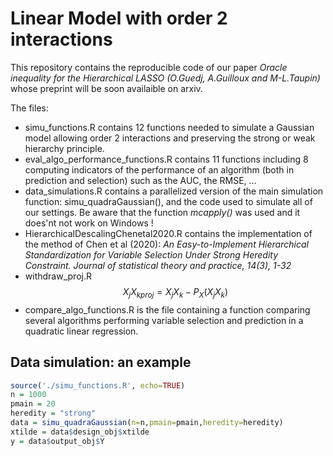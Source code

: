 # Linear Model with order 2 interactions
This repository contains the reproducible code of our paper *Oracle inequality for the Hierarchical LASSO (O.Guedj, A.Guilloux and M-L.Taupin)* whose preprint will be soon availaible on arxiv.

The files:
- simu_functions.R contains 12 functions needed to simulate a Gaussian model allowing order 2 interactions and preserving the strong or weak hierarchy principle.
- eval_algo_performance_functions.R contains 11 functions including 8 computing indicators of the performance of an algorithm (both in prediction and selection) such as the AUC, the RMSE, ...
- data_simulations.R contains a parallelized version of the main simulation function: simu_quadraGaussian(), and the code used to simulate all of our settings. Be aware that the function _mcapply()_ was used and it does'nt not work on Windows !
- HierarchicalDescalingChenetal2020.R contains the implementation of the method of Chen et al (2020): *An Easy-to-Implement Hierarchical Standardization for Variable Selection Under Strong Heredity Constraint. Journal of statistical theory and practice, 14(3), 1-32*
- withdraw_proj.R $${X_jX_k}_{proj} = X_jX_k - P_{X}(X_jX_k)$$
- compare_algo_functions.R is the file containing a function comparing several algorithms performing variable selection and prediction in a quadratic linear regression.

## Data simulation: an example

```r
source('./simu_functions.R', echo=TRUE)
n = 1000
pmain = 20
heredity = "strong"
data = simu_quadraGaussian(n=n,pmain=pmain,heredity=heredity)
xtilde = data$design_obj$xtilde
y = data$output_obj$Y
```
